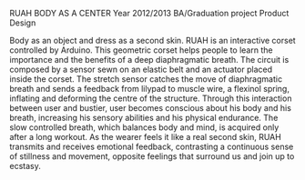 RUAH
BODY AS A CENTER
Year 2012/2013
BA/Graduation project
Product Design
 
Body as an object and dress as a second skin.
RUAH is an interactive corset controlled by Arduino.
This geometric corset helps people to learn the importance and
the benefits of a deep diaphragmatic breath.
The circuit is composed by a sensor sewn on an elastic belt and
an actuator placed inside the corset.
The stretch sensor catches the move of diaphragmatic breath
and sends a feedback from lilypad to muscle wire, a flexinol
spring, inflating and deforming the centre of the structure.
Through this interaction between user and bustier, user becomes
conscious about his body and his breath, increasing his sensory
abilities and his physical endurance.
The slow controlled breath, which balances body and mind, is
acquired only after a long workout.
As the wearer feels it like a real second skin, RUAH transmits and
receives emotional feedback, contrasting a continuous sense of
stillness and movement, opposite feelings that surround us and
join up to ecstasy.
 

 
